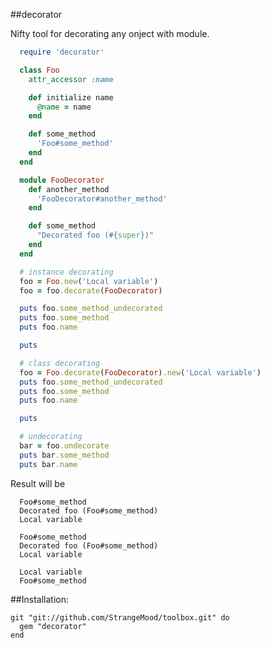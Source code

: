 ##decorator

Nifty tool for decorating any onject with module.

```ruby
  require 'decorator'

  class Foo
    attr_accessor :name

    def initialize name
      @name = name
    end

    def some_method
      'Foo#some_method'
    end
  end

  module FooDecorator
    def another_method
      'FooDecorator#another_method'
    end

    def some_method
      "Decorated foo (#{super})"
    end
  end

  # instance decorating
  foo = Foo.new('Local variable')
  foo = foo.decorate(FooDecorator)

  puts foo.some_method_undecorated
  puts foo.some_method
  puts foo.name

  puts

  # class decorating
  foo = Foo.decorate(FooDecorator).new('Local variable')
  puts foo.some_method_undecorated
  puts foo.some_method
  puts foo.name

  puts

  # undecorating
  bar = foo.undecorate
  puts bar.some_method
  puts bar.name
```

Result will be

```
  Foo#some_method
  Decorated foo (Foo#some_method)
  Local variable

  Foo#some_method
  Decorated foo (Foo#some_method)
  Local variable

  Local variable
  Foo#some_method
```

##Installation:

	git "git://github.com/StrangeMood/toolbox.git" do
	  gem "decorator"
	end